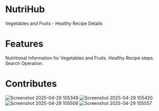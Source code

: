 # NutriHub
Vegetables and Fruits - Healthy Recipe Details
# Features
Nutritional Information for Vegetables and Fruits.
Healthy Recipe steps.
Search Operation.
# Contributes 
![Screenshot 2025-04-29 105349](https://github.com/user-attachments/assets/34b9c101-0c7a-4ab8-9675-7b4ba70992a9)
![Screenshot 2025-04-29 105420](https://github.com/user-attachments/assets/de0e6e03-bd1f-4b01-b365-2332eaed1540)
![Screenshot 2025-04-29 105508](https://github.com/user-attachments/assets/0347c0bf-c20a-4383-b29c-3ccd6f0f68fa)
![Screenshot 2025-04-29 105557](https://github.com/user-attachments/assets/e3b22568-936c-4628-b5c4-78e34d52dab8)
